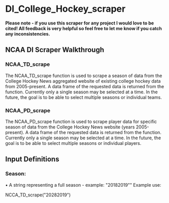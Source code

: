 # DI_College_Hockey_scraper
 
**Please note - if you use this scraper for any project I would love to be cited! All feedback is very helpful so feel free to let me know if you catch any inconsistencies.**

## NCAA DI Scraper Walkthrough

### NCAA_TD_scrape 
The NCAA_TD_scrape function is used to scrape a season of data from the College Hockey News aggregated website of existing college hockey data from 2005-present. A data frame of the requested data is returned from the function. Currently only a single season may be selected at a time. In the future, the goal is to be able to select multiple seasons or individual teams. 

### NCAA_PD_scrape
The NCAA_PD_scrape function is used to scrape player data for specific season of data from the College Hockey News website (years 2005-present). A data frame of the requested data is returned from the function. Currently only a single season may be selected at a time. In the future, the goal is to be able to select multiple seasons or individual players. 


## Input Definitions
### Season:
• A string representing a full season - example: "20182019""
Example use:

NCCA_TD_scrape("20282019") 
